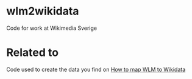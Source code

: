 # wlm2wikidata
Code for work at Wikimedia Sverige 

# Related to
Code used to create the data you find on [How to map WLM to Wikidata](https://www.wikidata.org/wiki/Wikidata:WikiProject_WLM/How_to_map_WLM_data_example)


